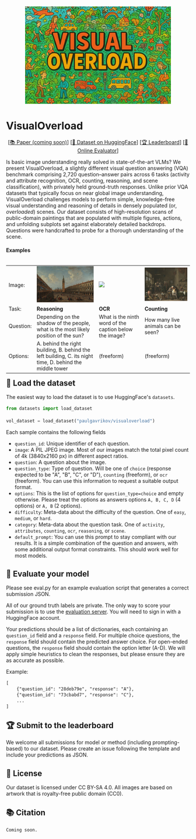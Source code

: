 <p align="center">
<img src="./assets/logo.jpg" width="400"> <br>
</p>

# VisualOverload

<p align="center">
[<a href="">📚 Paper (coming soon)</a>] 
[<a href="https://huggingface.co/datasets/paulgavrikov/visualoverload">🤗 Dataset on HuggingFace</a>]
[<a href="https://huggingface.co/spaces/paulgavrikov/visualoverload-submit">🏆 Leaderboard</a>]
[<a href="https://huggingface.co/spaces/paulgavrikov/visualoverload-submit">🎯 Online Evaluator</a>]
</p>


Is basic image understanding really solved in state-of-the-art VLMs? We present VisualOverload, a slightly different visual question answering (VQA) benchmark comprising 2,720 question–answer pairs across 6 tasks (activity and attribute recognition, OCR, counting, reasoning, and scene classification), with privately held ground-truth responses. Unlike prior VQA datasets that typically focus on near global image understanding, VisualOverload challenges models to perform simple, knowledge-free visual understanding and reasoning of details in densely populated (or, *overloaded*) scenes. Our dataset consists of high-resolution scans of public-domain paintings that are populated with multiple figures, actions, and unfolding subplots set against elaborately detailed backdrops. Questions were handcrafted to probe for a thorough understanding of the scene.


#### Examples

<table align="left">
  <tr>
    <td>Image:</td>
    <td><img src="./assets/1.jpg" width="400"></td>
    <td><img src="./assets/2.jpg" width="400"></td>
    <td><img src="./assets/3.jpg" width="400"></td>
  </tr>
  <tr align="left">
    <td>Task:</td>
    <td><b>Reasoning<b></td>
    <td><b>OCR<b></td>
    <td><b>Counting<b></td>
  </tr>
  <tr align="left">
    <td>Question:</td>
    <td>Depending on the shadow of the people, what is the most likely position of the sun?</td>
    <td>What is the ninth word of the caption below the image?</td>
    <td>How many live animals can be seen?</td>
  </tr>
  <tr align="left">
    <td>Options:</td>
    <td>A. behind the right building,
      B. behind the left building,
      C. its night time,
      D. behind the middle tower</td>
    <td>(freeform)</td>
    <td>(freeform)</td>
  </tr>
</table>


## 📂 Load the dataset

The easiest way to load the dataset is to use HuggingFace's `datasets`.

```python
from datasets import load_dataset

vol_dataset = load_dataset("paulgavrikov/visualoverload")
```

Each sample contains the following fields

- `question_id`: Unique identifier of each question. 
- `image`: A PIL JPEG image. Most of our images match the total pixel count of 4k (3840x2160 px) in different aspect ratios. 
- `question`: A question about the image.
- `question_type`: Type of question. Will be one of `choice` (response expected to be "A", "B", "C", or "D"), `counting` (freeform), or `ocr` (freeform). You can use this information to request a suitable output format. 
- `options`: This is the list of options for `question_type=choice` and empty otherwise. Please treat the options as answers options `A, B, C, D` (4 options) or `A, B` (2 options).
- `difficulty`: Meta-data about the difficulty of the question. One of `easy`, `medium`, or `hard`.
- `category`:  Meta-data about the question task. One of `activity`, `attributes`, `counting`, `ocr`, `reasoning`, or `scene`.
- `default_prompt`: You can use this prompt to stay compliant with our results. It is a simple combination of the question and answers, with some additional output format constraints. This should work well for most models.

## 🎯 Evaluate your model

Please see eval.py for an example evaluation script that generates a correct submission JSON.

All of our ground truth labels are private. The only way to score your submission is to use the [evaluation server](https://huggingface.co/spaces/paulgavrikov/visualoverload-submit). You will need to sign in with a HuggingFace account.  

Your predictions should be a list of dictionaries, each containing an `question_id` field and a `response` field. For multiple choice questions, the `response` field should contain the predicted answer choice. For open-ended questions, the `response` field should contain the option letter (A-D). We will apply simple heuristics to clean the responses, but please ensure they are as accurate as possible.

Example: 
```
[
    {"question_id": "28deb79e", "response": "A"}, 
    {"question_id": "73cbabd7", "response": "C"}, 
    ...
]
```

## 🏆 Submit to the leaderboard
We welcome all submissions for model *or* method (including prompting-based) to our dataset. Please create an issue following the template and include your predictions as JSON. 


## 📝 License

Our dataset is licensed under CC BY-SA 4.0. All images are based on artwork that is royalty-free public domain (CC0).

## 📚 Citation

```latex
Coming soon.
```

